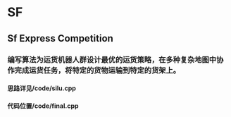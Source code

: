 # SF
## Sf Express Competition

### 编写算法为运货机器人群设计最优的运货策略，在多种复杂地图中协作完成运货任务，将特定的货物运输到特定的货架上。







#### 思路详见/code/silu.cpp

#### 代码位置/code/final.cpp

